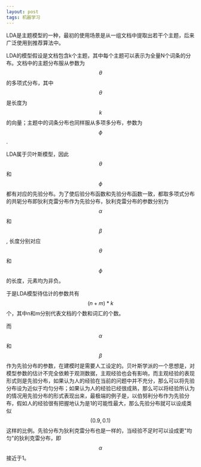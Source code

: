 ```yaml
---
layout: post
tags: 机器学习
---
```


LDA是主题模型的一种，最初的使用场景是从一组文档中提取出若干个主题，后来广泛使用到推荐算法中。

LDA的模型假设是文档包含k个主题，其中每个主题可以表示为全量N个词条的分布。文档中的主题分布服从参数为$$\theta$$的多项式分布，其中$$\theta$$是长度为$$k$$的向量；主题中的词条分布也同样服从多项多分布，参数为$$\phi$$.

LDA属于贝叶斯模型，因此$$\theta$$和$$\phi$$都有对应的先验分布。为了使后验分布函数和先验分布函数一致，都取多项式分布的共轭分布即狄利克雷分布作为先验分布，狄利克雷分布的参数分别为$$\alpha$$和$$\beta$$, 长度分别对应$$\theta$$和$$\phi$$的长度，元素均为非负。

于是LDA模型待估计的参数共有$$(n+m)*k$$个，其中n和m分别代表文档的个数和词汇的个数。

而$$\alpha$$和$$\beta$$作为先验分布的参数，在建模时是需要人工设定的。贝叶斯学派的一个思想是，对模型参数的估计不完全依赖于观测数据，主观经验也会有影响，而主观经验的表现形式则是先验分布，如果认为人的经验在当前的问题中并不充分，那么可以将先验分布设为近似于均匀分布；如果认为人的经验已经很成熟，那么可以将经验所认为的情况用先验分布的形式表现出来，最极端的例子是，以伯努利分布作为先验分布，假如人的经验很有把握地认为是1的可能性最大，那么先验分布就可以设成类似$$(0.9, 0.1)$$这样的比例。先验分布为狄利克雷分布也是一样的，当经验不足时可以设成更"均匀"的狄利克雷分布，即$$\alpha$$接近于1。

